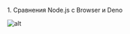 <p alight="center">
	1. Сравнения Node.js с Browser и Deno 
</p>

![alt]('https://github.com/xattabuz/node-js-lessons/blob/main/1.%20Node.js%20basic/1.%20%D0%A1%D1%80%D0%B0%D0%B2%D0%BD%D0%B5%D0%BD%D0%B8%D0%B9%20Node.js%20%D0%B8%20JS/2.%20node-vs-deno.jpg?raw=true')

